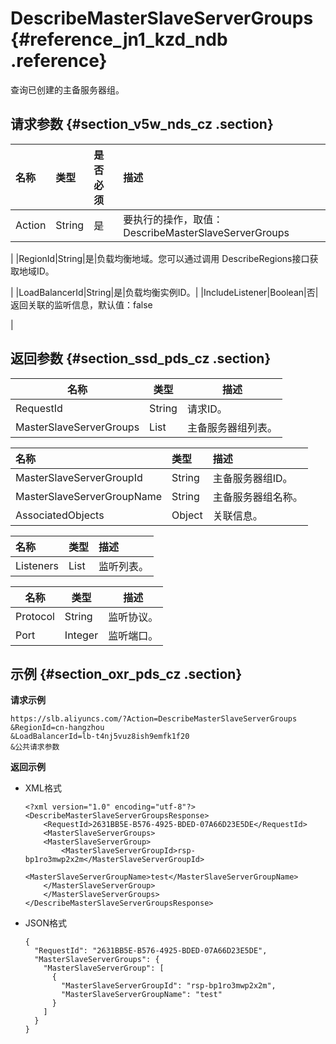 # DescribeMasterSlaveServerGroups {#reference_jn1_kzd_ndb .reference}

查询已创建的主备服务器组。

## 请求参数 {#section_v5w_nds_cz .section}

|名称|类型|是否必须|描述|
|:-|:-|:---|:-|
|Action|String|是|要执行的操作，取值：DescribeMasterSlaveServerGroups

|
|RegionId|String|是|负载均衡地域。您可以通过调用 DescribeRegions接口获取地域ID。

|
|LoadBalancerId|String|是|负载均衡实例ID。|
|IncludeListener|Boolean|否|返回关联的监听信息，默认值：false

|

## 返回参数 {#section_ssd_pds_cz .section}

|名称|类型|描述|
|--|--|--|
|RequestId|String|请求ID。|
|MasterSlaveServerGroups|List|主备服务器组列表。|

|名称|类型|描述|
|:-|:-|:-|
|MasterSlaveServerGroupId|String|主备服务器组ID。|
|MasterSlaveServerGroupName|String|主备服务器组名称。|
|AssociatedObjects|Object|关联信息。|

|名称|类型|描述|
|:-|:-|:-|
|Listeners|List|监听列表。|

|名称|类型|描述|
|--|--|--|
|Protocol|String|监听协议。|
|Port|Integer|监听端口。|

## 示例 {#section_oxr_pds_cz .section}

**请求示例**

``` {#public}
https://slb.aliyuncs.com/?Action=DescribeMasterSlaveServerGroups
&RegionId=cn-hangzhou
&LoadBalancerId=lb-t4nj5vuz8ish9emfk1f20
&公共请求参数
```

**返回示例**

-   XML格式

    ```
    <?xml version="1.0" encoding="utf-8"?>
    <DescribeMasterSlaveServerGroupsResponse>
        <RequestId>2631BB5E-B576-4925-BDED-07A66D23E5DE</RequestId>
        <MasterSlaveServerGroups>
    	<MasterSlaveServerGroup>
    		<MasterSlaveServerGroupId>rsp-bp1ro3mwp2x2m</MasterSlaveServerGroupId>
    		<MasterSlaveServerGroupName>test</MasterSlaveServerGroupName>
    	</MasterSlaveServerGroup>
        </MasterSlaveServerGroups>
    </DescribeMasterSlaveServerGroupsResponse>
    ```

-   JSON格式

    ```
    {
      "RequestId": "2631BB5E-B576-4925-BDED-07A66D23E5DE",
      "MasterSlaveServerGroups": {
        "MasterSlaveServerGroup": [
          {
            "MasterSlaveServerGroupId": "rsp-bp1ro3mwp2x2m",
            "MasterSlaveServerGroupName": "test"
          }
        ]
      }
    }
    ```


